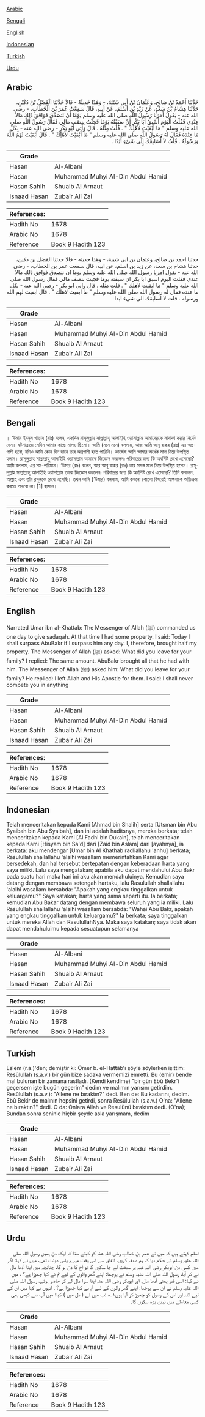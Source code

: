 [Arabic](#arabic)

[Bengali](#bengali)

[English](#english)

[Indonesian](#indonesian)

[Turkish](#turkish)

[Urdu](#urdu)

## Arabic


<div dir="rtl" lang="ar" style={{fontSize:'larger',backgroundColor:'#f8f9fa',padding:20}}>
حَدَّثَنَا أَحْمَدُ بْنُ صَالِحٍ، وَعُثْمَانُ بْنُ أَبِي شَيْبَةَ، - وَهَذَا حَدِيثُهُ - قَالاَ حَدَّثَنَا الْفَضْلُ بْنُ دُكَيْنٍ، حَدَّثَنَا هِشَامُ بْنُ سَعْدٍ، عَنْ زَيْدِ بْنِ أَسْلَمَ، عَنْ أَبِيهِ، قَالَ سَمِعْتُ عُمَرَ بْنَ الْخَطَّابِ، - رضى الله عنه - يَقُولُ أَمَرَنَا رَسُولُ اللَّهِ صلى الله عليه وسلم يَوْمًا أَنْ نَتَصَدَّقَ فَوَافَقَ ذَلِكَ مَالاً عِنْدِي فَقُلْتُ الْيَوْمَ أَسْبِقُ أَبَا بَكْرٍ إِنْ سَبَقْتُهُ يَوْمًا فَجِئْتُ بِنِصْفِ مَالِي فَقَالَ رَسُولُ اللَّهِ صلى الله عليه وسلم ‏"‏ مَا أَبْقَيْتَ لأَهْلِكَ ‏"‏ ‏.‏ قُلْتُ مِثْلَهُ ‏.‏ قَالَ وَأَتَى أَبُو بَكْرٍ - رضى الله عنه - بِكُلِّ مَا عِنْدَهُ فَقَالَ لَهُ رَسُولُ اللَّهِ صلى الله عليه وسلم ‏"‏ مَا أَبْقَيْتَ لأَهْلِكَ ‏"‏ ‏.‏ قَالَ أَبْقَيْتُ لَهُمُ اللَّهَ وَرَسُولَهُ ‏.‏ قُلْتُ لاَ أُسَابِقُكَ إِلَى شَىْءٍ أَبَدًا ‏.‏
</div>
<div style={{backgroundColor:'#f8f9fa',padding:20, marginBottom: 10}}><table> <thead> <tr> <th>Grade</th> <th></th> </tr> </thead> <tbody> <tr><td>Hasan</td><td>Al-Albani</td></tr><tr><td>Hasan</td><td>Muhammad Muhyi Al-Din Abdul Hamid</td></tr><tr><td>Hasan Sahih</td><td>Shuaib Al Arnaut</td></tr><tr><td>Isnaad Hasan</td><td>Zubair Ali Zai</td></tr></tbody></table><table> <thead> <tr> <th>References:</th> <th></th> </tr> </thead> <tbody><tr><td>Hadith No</td><td>1678</td></tr><tr><td>Arabic No</td><td>1678</td></tr><tr><td>Reference</td><td>Book 9 Hadith 123</td></tr></tbody></table></div>


<div dir="rtl" lang="ar" style={{fontSize:'larger',backgroundColor:'#f8f9fa',padding:20}}>
حدثنا احمد بن صالح، وعثمان بن ابي شيبة، - وهذا حديثه - قالا حدثنا الفضل بن دكين، حدثنا هشام بن سعد، عن زيد بن اسلم، عن ابيه، قال سمعت عمر بن الخطاب، - رضى الله عنه - يقول امرنا رسول الله صلى الله عليه وسلم يوما ان نتصدق فوافق ذلك مالا عندي فقلت اليوم اسبق ابا بكر ان سبقته يوما فجيت بنصف مالي فقال رسول الله صلى الله عليه وسلم " ما ابقيت لاهلك " . قلت مثله . قال واتى ابو بكر - رضى الله عنه - بكل ما عنده فقال له رسول الله صلى الله عليه وسلم " ما ابقيت لاهلك " . قال ابقيت لهم الله ورسوله . قلت لا اسابقك الى شىء ابدا
</div>
<div style={{backgroundColor:'#f8f9fa',padding:20, marginBottom: 10}}><table> <thead> <tr> <th>Grade</th> <th></th> </tr> </thead> <tbody> <tr><td>Hasan</td><td>Al-Albani</td></tr><tr><td>Hasan</td><td>Muhammad Muhyi Al-Din Abdul Hamid</td></tr><tr><td>Hasan Sahih</td><td>Shuaib Al Arnaut</td></tr><tr><td>Isnaad Hasan</td><td>Zubair Ali Zai</td></tr></tbody></table><table> <thead> <tr> <th>References:</th> <th></th> </tr> </thead> <tbody><tr><td>Hadith No</td><td>1678</td></tr><tr><td>Arabic No</td><td>1678</td></tr><tr><td>Reference</td><td>Book 9 Hadith 123</td></tr></tbody></table></div>

## Bengali


<div dir="ltr" lang="bn" style={{fontSize:'larger',backgroundColor:'#f8f9fa',padding:20}}>
। ‘উমার ইবনুল খাত্তাব (রাঃ) বলেন, একদিন রাসূলুল্লাহ সাল্লাল্লাহু আলাইহি ওয়াসাল্লাম আমাদেরকে সাদাকা করার নির্দেশ দেন। ঘটনাক্রমে সেদিন আমার কাছে মালও ছিলো। আমি (মনে মনে) বললাম, আজ আমি আবূ বাকর (রাঃ) এর অগ্রগামী হবো, যদিও আমি কোন দিন দানে তার অগ্রগামী হতে পারিনি। কাজেই আমি আমার অর্ধেক মাল নিয়ে উপস্থিত হলাম। রাসূলুল্লাহ সাল্লাল্লাহু আলাইহি ওয়াসাল্লাম আমাকে জিজ্ঞেস করলেনঃ পরিবারের জন্য কি অবশিষ্ট রেখে এসেছো? আমি বললাম, এর সম-পরিমান। ‘উমার (রাঃ) বলেন, আর আবূ বাকর (রাঃ) তার সমস্ত মাল নিয়ে উপস্থিত হলেন। রাসূলুল্লাহ সাল্লাল্লাহু আলাইহি ওয়াসাল্লাম তাকে জিজ্ঞেস করলেনঃ পরিবারের জন্য কি অবশিষ্ট রেখে এসেছো? তিনি বললেন, আল্লাহ এবং তাঁর রসূলকে রেখে এসেছি। তখন আমি (‘উমার) বললাম, আমি কখনো কোনো বিষয়েই আপনাকে অতিক্রম করতে পারবো না।[1] হাসান।
</div>
<div style={{backgroundColor:'#f8f9fa',padding:20, marginBottom: 10}}><table> <thead> <tr> <th>Grade</th> <th></th> </tr> </thead> <tbody> <tr><td>Hasan</td><td>Al-Albani</td></tr><tr><td>Hasan</td><td>Muhammad Muhyi Al-Din Abdul Hamid</td></tr><tr><td>Hasan Sahih</td><td>Shuaib Al Arnaut</td></tr><tr><td>Isnaad Hasan</td><td>Zubair Ali Zai</td></tr></tbody></table><table> <thead> <tr> <th>References:</th> <th></th> </tr> </thead> <tbody><tr><td>Hadith No</td><td>1678</td></tr><tr><td>Arabic No</td><td>1678</td></tr><tr><td>Reference</td><td>Book 9 Hadith 123</td></tr></tbody></table></div>

## English


<div dir="ltr" lang="en" style={{fontSize:'larger',backgroundColor:'#f8f9fa',padding:20}}>
Narrated Umar ibn al-Khattab: The Messenger of Allah (ﷺ) commanded us one day to give sadaqah. At that time I had some property. I said: Today I shall surpass AbuBakr if I surpass him any day. I, therefore, brought half my property. The Messenger of Allah (ﷺ) asked: What did you leave for your family? I replied: The same amount. AbuBakr brought all that he had with him. The Messenger of Allah (ﷺ) asked him: What did you leave for your family? He replied: I left Allah and His Apostle for them. I said: I shall never compete you in anything
</div>
<div style={{backgroundColor:'#f8f9fa',padding:20, marginBottom: 10}}><table> <thead> <tr> <th>Grade</th> <th></th> </tr> </thead> <tbody> <tr><td>Hasan</td><td>Al-Albani</td></tr><tr><td>Hasan</td><td>Muhammad Muhyi Al-Din Abdul Hamid</td></tr><tr><td>Hasan Sahih</td><td>Shuaib Al Arnaut</td></tr><tr><td>Isnaad Hasan</td><td>Zubair Ali Zai</td></tr></tbody></table><table> <thead> <tr> <th>References:</th> <th></th> </tr> </thead> <tbody><tr><td>Hadith No</td><td>1678</td></tr><tr><td>Arabic No</td><td>1678</td></tr><tr><td>Reference</td><td>Book 9 Hadith 123</td></tr></tbody></table></div>

## Indonesian


<div dir="ltr" lang="id" style={{fontSize:'larger',backgroundColor:'#f8f9fa',padding:20}}>
Telah menceritakan kepada Kami [Ahmad bin Shalih] serta [Utsman bin Abu Syaibah bin Abu Syaibah], dan ini adalah haditsnya, mereka berkata; telah menceritakan kepada Kami [Al Fadhl bin Dukain], telah menceritakan kepada Kami [Hisyam bin Sa'd] dari [Zaid bin Aslam] dari [ayahnya], ia berkata: aku mendengar [Umar bin Al Khathab radliallahu 'anhu] berkata; Rasulullah shallallahu 'alaihi wasallam memerintahkan Kami agar bersedekah, dan hal tersebut bertepatan dengan keberadaan harta yang saya miliki. Lalu saya mengatakan; apabila aku dapat mendahului Abu Bakr pada suatu hari maka hari ini aku akan mendahuluinya. Kemudian saya datang dengan membawa setengah hartaku, lalu Rasulullah shallallahu 'alaihi wasallam bersabda: "Apakah yang engkau tinggalkan untuk keluargamu?" Saya katakan; harta yang sama seperti itu. Ia berkata; kemudian Abu Bakar datang dengan membawa seluruh yang ia miliki. Lalu Rasulullah shallallahu 'alaihi wasallam bersabda: "Wahai Abu Bakr, apakah yang engkau tinggalkan untuk keluargamu?" Ia berkata; saya tinggalkan untuk mereka Allah dan RasulullahNya. Maka saya katakan; saya tidak akan dapat mendahuluimu kepada sesuatupun selamanya
</div>
<div style={{backgroundColor:'#f8f9fa',padding:20, marginBottom: 10}}><table> <thead> <tr> <th>Grade</th> <th></th> </tr> </thead> <tbody> <tr><td>Hasan</td><td>Al-Albani</td></tr><tr><td>Hasan</td><td>Muhammad Muhyi Al-Din Abdul Hamid</td></tr><tr><td>Hasan Sahih</td><td>Shuaib Al Arnaut</td></tr><tr><td>Isnaad Hasan</td><td>Zubair Ali Zai</td></tr></tbody></table><table> <thead> <tr> <th>References:</th> <th></th> </tr> </thead> <tbody><tr><td>Hadith No</td><td>1678</td></tr><tr><td>Arabic No</td><td>1678</td></tr><tr><td>Reference</td><td>Book 9 Hadith 123</td></tr></tbody></table></div>

## Turkish


<div dir="ltr" lang="tr" style={{fontSize:'larger',backgroundColor:'#f8f9fa',padding:20}}>
Eslem (r.a.)'den; demiştir ki: Ömer b. el-Hattâb'ı şöyle söylerken işittim: Resûlullah (s.a.v.) bir gün bize sadaka vermemizi emretti. Bu (emir) bende mal bulunan bir zamana rastladı. (Kendi kendime) "bir gün Ebû Bekr'i geçersem işte bugün geçerim" dedim ve malımın yarısını getirdim. Resûlullah (s.a.v.): "Ailene ne bıraktın?" dedi. Ben de: Bu kadarını, dedim. Ebû Bekir de malının hepsini getirdi, sonra Resûlullah (s.a.v.) O'na: "Ailene ne bıraktın?" dedi. O da: Onlara Allah ve Resulünü bıraktım dedi. (O'na); Bundan sonra seninle hiçbir şeyde asla yarışmam, dedim
</div>
<div style={{backgroundColor:'#f8f9fa',padding:20, marginBottom: 10}}><table> <thead> <tr> <th>Grade</th> <th></th> </tr> </thead> <tbody> <tr><td>Hasan</td><td>Al-Albani</td></tr><tr><td>Hasan</td><td>Muhammad Muhyi Al-Din Abdul Hamid</td></tr><tr><td>Hasan Sahih</td><td>Shuaib Al Arnaut</td></tr><tr><td>Isnaad Hasan</td><td>Zubair Ali Zai</td></tr></tbody></table><table> <thead> <tr> <th>References:</th> <th></th> </tr> </thead> <tbody><tr><td>Hadith No</td><td>1678</td></tr><tr><td>Arabic No</td><td>1678</td></tr><tr><td>Reference</td><td>Book 9 Hadith 123</td></tr></tbody></table></div>

## Urdu


<div dir="rtl" lang="ur" style={{fontSize:'larger',backgroundColor:'#f8f9fa',padding:20}}>
اسلم کہتے ہیں کہ میں نے عمر بن خطاب رضی اللہ عنہ کو کہتے سنا کہ ایک دن ہمیں رسول اللہ صلی اللہ علیہ وسلم نے حکم دیا کہ ہم صدقہ کریں، اتفاق سے اس وقت میرے پاس دولت تھی، میں نے کہا: اگر میں کسی دن ابوبکر رضی اللہ عنہ پر سبقت لے جا سکوں گا تو آج کا دن ہو گا، چنانچہ میں اپنا آدھا مال لے کر آیا، رسول اللہ صلی اللہ علیہ وسلم نے پوچھا: اپنے گھر والوں کے لیے تم نے کیا چھوڑا ہے؟ ، میں نے کہا: اسی قدر یعنی آدھا مال، اور ابوبکر رضی اللہ عنہ اپنا سارا مال لے کر حاضر ہوئے، رسول اللہ صلی اللہ علیہ وسلم نے ان سے پوچھا: اپنے گھر والوں کے لیے تم نے کیا چھوڑا ہے؟ ، انہوں نے کہا میں ان کے لیے اللہ اور اس کے رسول کو چھوڑ کر آیا ہوں۱؎، تب میں نے ( دل میں ) کہا: میں آپ سے کبھی بھی کسی معاملے میں نہیں بڑھ سکوں گا۔
</div>
<div style={{backgroundColor:'#f8f9fa',padding:20, marginBottom: 10}}><table> <thead> <tr> <th>Grade</th> <th></th> </tr> </thead> <tbody> <tr><td>Hasan</td><td>Al-Albani</td></tr><tr><td>Hasan</td><td>Muhammad Muhyi Al-Din Abdul Hamid</td></tr><tr><td>Hasan Sahih</td><td>Shuaib Al Arnaut</td></tr><tr><td>Isnaad Hasan</td><td>Zubair Ali Zai</td></tr></tbody></table><table> <thead> <tr> <th>References:</th> <th></th> </tr> </thead> <tbody><tr><td>Hadith No</td><td>1678</td></tr><tr><td>Arabic No</td><td>1678</td></tr><tr><td>Reference</td><td>Book 9 Hadith 123</td></tr></tbody></table></div>